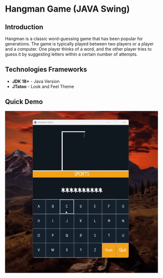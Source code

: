 <!--Project Name-->
<h1>Hangman Game (JAVA Swing)</h1>

<!--Introduction-->
<h2>Introduction</h2>
<p>Hangman is a classic word-guessing game that has been popular for generations. The game is typically played between two players or a player and a computer. One player thinks of a word, and the other player tries to guess it by suggesting letters within a certain number of attempts.

<!--Technologies/Frameworks-->
<h2>Technologies Frameworks</h2>
<ul>
  <li><b>JDK 18+</b> - Java Version</li>
  <li><b>JTatoo</b> - Look and Feel Theme</li>
</ul>



<!--Screenshots (GIFs/PNGs)-->
<!-- <h2>Screenshots</h2>
<p align="center">
  <img src="https://github.com/curadProgrammer/Java-Swing-Notepad-Text-Editor/blob/main/notepad-project.gif" alt="Project Demo">
</p> -->

<!--Screenshots (GIFs/PNGs)-->
<h2>Quick Demo</h2>
<p align="center">
  <img src="hangman.gif" alt="Hangman Project Demo">
</p>